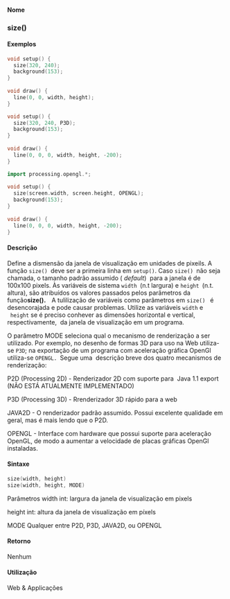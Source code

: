 
#### Nome
### size()

#### Exemplos

```pde
void setup() { 
  size(320, 240); 
  background(153); 
} 
 
void draw() { 
  line(0, 0, width, height); 
} 

```



```pde
void setup() { 
  size(320, 240, P3D); 
  background(153); 
} 
 
void draw() { 
  line(0, 0, 0, width, height, -200); 
} 

```



```pde
import processing.opengl.*; 
 
void setup() { 
  size(screen.width, screen.height, OPENGL); 
  background(153); 
} 
 
void draw() { 
  line(0, 0, 0, width, height, -200); 
} 

```



#### Descrição
Define a dismensão da janela de visualização em unidades de pixeils. A função `size() `deve ser a primeira linha em `setup()`. Caso `size() `não seja chamada, o tamanho padrão assumido ( *default*)  para a janela é de 100x100 pixels. Às variáveis de sistema `width `(n.t largura) e `height `(n.t. altura), são atribuídos os valores passados pelos parâmetros da função<span style="font-weight: bold;">size().  ` ` </span> A tulilização de variáveis como parâmetros em `size() ` é desencorajada e pode causar problemas. Utilize as variáveis `width` e ` height`
se é preciso conhever as dimensões horizontal e vertical,
respectivamente,  da janela de visualização em um
programa.


O parâmetro MODE seleciona qual o mecanismo de
renderização a ser utilizado. Por exemplo, no desenho de
formas 3D para uso na Web utiliza-se `P3D`; na exportação de um programa com aceleração gráfica OpenGl utiliza-se `OPENGL. `Segue uma  descrição breve dos quatro mecanismos de renderização:


P2D (Processing 2D) - Renderizador 2D com suporte para  Java 1.1 export (NÃO ESTÁ ATUALMENTE IMPLEMENTADO)


P3D (Processing 3D) - Rrenderizador 3D rápido para a web


JAVA2D - O renderizador padrão assumido. Possui excelente qualidade em geral, mas é mais lendo que o P2D.


OPENGL - Interface com hardware que possui suporte para
aceleração OpenGL, de modo a aumentar a velocidade de
placas gráficas OpenGl instaladas.


#### Sintaxe
```pde
size(width, height)
size(width, height, MODE)

```
Parâmetros
width
int: largura da janela de visualização em pixels


height
int: altura da janela de visualização em píxels

MODE
Qualquer entre P2D, P3D, JAVA2D, ou OPENGL



#### Retorno

	
Nenhum

#### Utilização

	
Web & Applicações

